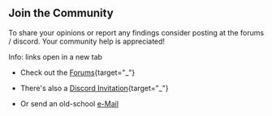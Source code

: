 ﻿## Join the Community

To share your opinions or report any findings consider posting at the forums / discord.
Your community help is appreciated! 

Info: links open in a new tab

* Check out the [Forums](http://forum.xeth.de){target="_"}

* There's also a [Discord Invitation](https://discord.gg/s4wTHQgxae){target="_"} 

* Or send an old-school [e-Mail](mailto:evermore@xeth.de?subject=Format%20Completion%20Project)

